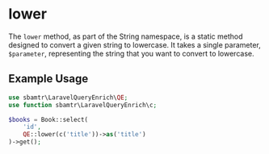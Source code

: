 # lower

The `lower` method, as part of the String namespace, is a static method designed to convert a given string to lowercase.
It takes a single parameter, `$parameter`, representing the string that you want to convert to lowercase.

## Example Usage

```php
use sbamtr\LaravelQueryEnrich\QE;
use function sbamtr\LaravelQueryEnrich\c;

$books = Book::select(
    'id',
    QE::lower(c('title'))->as('title')
)->get();
```